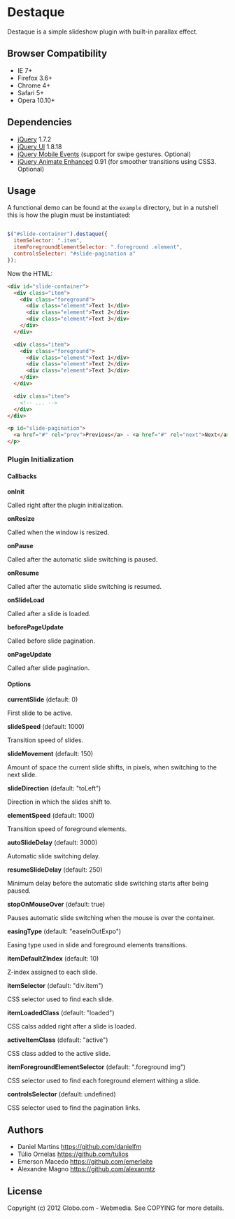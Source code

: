 # Destaque

Destaque is a simple slideshow plugin with built-in parallax effect.

## Browser Compatibility

* IE 7+
* Firefox 3.6+
* Chrome 4+
* Safari 5+
* Opera 10.10+

## Dependencies

* [jQuery](http://jquery.com) 1.7.2
* [jQuery UI](http://jqueryui.com) 1.8.18
* [jQuery Mobile Events](https://github.com/jvduf/jquery-mobile-events)
  (support for swipe gestures. Optional)
* [jQuery Animate Enhanced](http://playground.benbarnett.net/jquery-animate-enhanced/)
  0.91 (for smoother transitions using CSS3. Optional)

## Usage

A functional demo can be found at the `example` directory, but in a nutshell
this is how the plugin must be instantiated:

````javascript

$("#slide-container").destaque({
  itemSelector: ".item",
  itemForegroundElementSelector: ".foreground .element",
  controlsSelector: "#slide-pagination a"
});
````

Now the HTML:

````html
<div id="slide-container">
  <div class="item">
    <div class="foreground">
      <div class="element">Text 1</div>
      <div class="element">Text 2</div>
      <div class="element">Text 3</div>
    </div>
  </div>

  <div class="item">
    <div class="foreground">
      <div class="element">Text 1</div>
      <div class="element">Text 2</div>
      <div class="element">Text 3</div>
    </div>
  </div>

  <div class="item">
    <!-- ... -->
  </div>
</div>

<p id="slide-pagination">
  <a href="#" rel="prev">Previous</a> - <a href="#" rel="next">Next</a>
</p>
````

### Plugin Initialization

#### Callbacks

**onInit**

Called right after the plugin initialization.

**onResize**

Called when the window is resized.

**onPause**

Called after the automatic slide switching is paused.

**onResume**

Called after the automatic slide switching is resumed.

**onSlideLoad**

Called after a slide is loaded.

**beforePageUpdate**

Called before slide pagination.

**onPageUpdate**

Called after slide pagination.

#### Options

**currentSlide** (default: 0)

First slide to be active.

**slideSpeed** (default: 1000)

Transition speed of slides.

**slideMovement** (default: 150)

Amount of space the current slide shifts, in pixels, when switching to the
next slide.

**slideDirection** (default: "toLeft")

Direction in which the slides shift to.

**elementSpeed** (default: 1000)

Transition speed of foreground elements.

**autoSlideDelay** (default: 3000)

Automatic slide switching delay.

**resumeSlideDelay** (default: 250)

Minimum delay before the automatic slide switching starts after being paused.

**stopOnMouseOver** (default: true)

Pauses automatic slide switching when the mouse is over the container.

**easingType** (default: "easeInOutExpo")

Easing type used in slide and foreground elements transitions.

**itemDefaultZIndex** (default: 10)

Z-index assigned to each slide.

**itemSelector** (default: "div.item")

CSS selector used to find each slide.

**itemLoadedClass** (default: "loaded")

CSS calss added right after a slide is loaded.

**activeItemClass** (default: "active")

CSS class added to the active slide.

**itemForegroundElementSelector** (default: ".foreground img")

CSS selector used to find each foreground element withing a slide.

**controlsSelector** (default: undefined)

CSS selector used to find the pagination links.

## Authors

* Daniel Martins <https://github.com/danielfm>
* Túlio Ornelas <https://github.com/tulios>
* Emerson Macedo <https://github.com/emerleite>
* Alexandre Magno <https://github.com/alexanmtz>

## License

Copyright (c) 2012 Globo.com - Webmedia. See COPYING for more details.